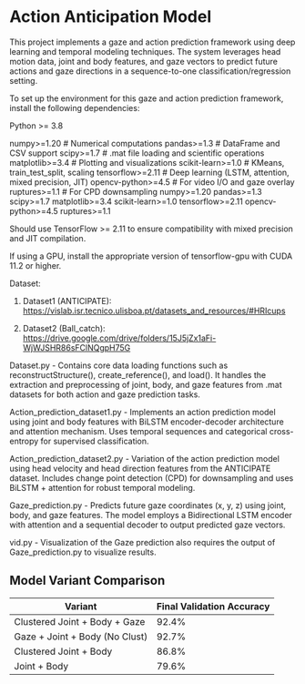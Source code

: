 # Action Anticipation Model

This project implements a gaze and action prediction framework using deep learning and temporal modeling techniques. The system leverages head motion data, joint and body features, and gaze vectors to predict future actions and gaze directions in a sequence-to-one classification/regression setting.


To set up the environment for this gaze and action prediction framework, install the following dependencies:


Python >= 3.8


numpy>=1.20        # Numerical computations
pandas>=1.3        # DataFrame and CSV support
scipy>=1.7         # .mat file loading and scientific operations
matplotlib>=3.4    # Plotting and visualizations
scikit-learn>=1.0  # KMeans, train_test_split, scaling
tensorflow>=2.11   # Deep learning (LSTM, attention, mixed precision, JIT)
opencv-python>=4.5  # For video I/O and gaze overlay
ruptures>=1.1      # For CPD downsampling
numpy>=1.20
pandas>=1.3
scipy>=1.7
matplotlib>=3.4
scikit-learn>=1.0
tensorflow>=2.11
opencv-python>=4.5
ruptures>=1.1



Should use TensorFlow >= 2.11 to ensure compatibility with mixed precision and JIT compilation.

If using a GPU, install the appropriate version of tensorflow-gpu with CUDA 11.2 or higher.

Dataset:

1. Dataset1 (ANTICIPATE): https://vislab.isr.tecnico.ulisboa.pt/datasets_and_resources/#HRIcups

2. Dataset2 (Ball_catch): https://drive.google.com/drive/folders/15J5jZx1aFi-WjWJSHR86sFClNQgpH75G

Dataset.py - Contains core data loading functions such as reconstructStructure(), create_reference(), and load(). It handles the extraction and preprocessing of joint, body, and gaze features from .mat datasets for both action and gaze prediction tasks.


Action_prediction_dataset1.py - Implements an action prediction model using joint and body features with BiLSTM encoder-decoder architecture and attention mechanism. Uses temporal sequences and categorical cross-entropy for supervised classification.

Action_prediction_dataset2.py - Variation of the action prediction model using head velocity and head direction features from the ANTICIPATE dataset. Includes change point detection (CPD) for downsampling and uses BiLSTM + attention for robust temporal modeling.

Gaze_prediction.py - 	Predicts future gaze coordinates (x, y, z) using joint, body, and gaze features. The model employs a Bidirectional LSTM encoder with attention and a sequential decoder to output predicted gaze vectors.

vid.py - Visualization of the Gaze prediction also requires the output of Gaze_prediction.py to visualize results.


## Model Variant Comparison

| Variant                        | Final Validation Accuracy |
|-------------------------------|----------------------------|
| Clustered Joint + Body + Gaze | 92.4%                      |
| Gaze + Joint + Body (No Clust)| 92.7%                      |
| Clustered Joint + Body        | 86.8%                      |
| Joint + Body                  | 79.6%                      |

